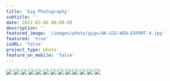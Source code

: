 ```yaml
---
title: 'Gig Photography'
subtitle: ''
date: 2022-02-06 00:00:00
description: ''
featured_image: '/images/photo/gigs/AK-GIG-WEB-EXPORT-4.jpg'
featured: 'true'
isURL: 'false'
project_type: photo
feature_on_mobile: 'false'
---
```


<div class="gallery" data-columns="2">
    <img src="/images/photo/gigs/AK-GIG-WEB-EXPORT-1.jpg">
    <img src="/images/photo/gigs/AK-GIG-WEB-EXPORT-2.jpg">
    <img src="/images/photo/gigs/AK-GIG-WEB-EXPORT-3.jpg">
    <img src="/images/photo/gigs/AK-GIG-WEB-EXPORT-4.jpg">
    <img src="/images/photo/gigs/great-escape-acm-5.jpg">
    <img src="/images/photo/gigs/great-escape-acm-1.jpg">
    <img src="/images/photo/gigs/great-escape-acm-2.jpg">
    <img src="/images/photo/gigs/great-escape-acm-4.jpg">
    <img src="/images/photo/gigs/great-escape-acm-6.jpg">
    <img src="/images/photo/gigs/great-escape-acm-7.jpg">
    <img src="/images/photo/gigs/KIERRAN-CONCERT-1.jpg">
    <img src="/images/photo/gigs/GIG-2.jpg">
    <img src="/images/photo/gigs/GIG-3.jpg">
</div>
